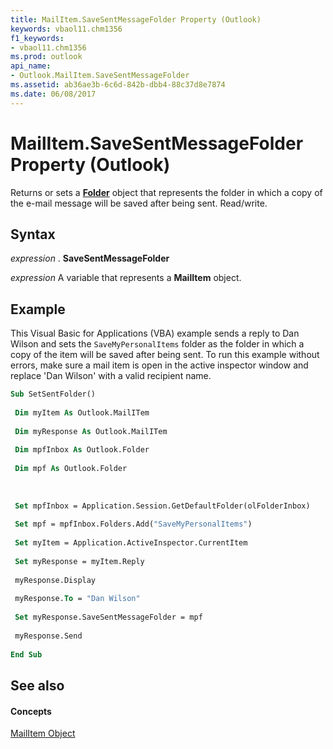 ```yaml
---
title: MailItem.SaveSentMessageFolder Property (Outlook)
keywords: vbaol11.chm1356
f1_keywords:
- vbaol11.chm1356
ms.prod: outlook
api_name:
- Outlook.MailItem.SaveSentMessageFolder
ms.assetid: ab36ae3b-6c6d-842b-dbb4-88c37d8e7874
ms.date: 06/08/2017
---
```



# MailItem.SaveSentMessageFolder Property (Outlook)

Returns or sets a  **[Folder](Outlook.Folder.md)** object that represents the folder in which a copy of the e-mail message will be saved after being sent. Read/write.


## Syntax

 _expression_ . **SaveSentMessageFolder**

 _expression_ A variable that represents a **MailItem** object.


## Example

This Visual Basic for Applications (VBA) example sends a reply to Dan Wilson and sets the  `SaveMyPersonalItems` folder as the folder in which a copy of the item will be saved after being sent. To run this example without errors, make sure a mail item is open in the active inspector window and replace 'Dan Wilson' with a valid recipient name.


```vb
Sub SetSentFolder() 
 
 Dim myItem As Outlook.MailITem 
 
 Dim myResponse As Outlook.MailITem 
 
 Dim mpfInbox As Outlook.Folder 
 
 Dim mpf As Outlook.Folder 
 
 
 
 Set mpfInbox = Application.Session.GetDefaultFolder(olFolderInbox) 
 
 Set mpf = mpfInbox.Folders.Add("SaveMyPersonalItems") 
 
 Set myItem = Application.ActiveInspector.CurrentItem 
 
 Set myResponse = myItem.Reply 
 
 myResponse.Display 
 
 myResponse.To = "Dan Wilson" 
 
 Set myResponse.SaveSentMessageFolder = mpf 
 
 myResponse.Send 
 
End Sub
```


## See also


#### Concepts


[MailItem Object](Outlook.MailItem.md)

